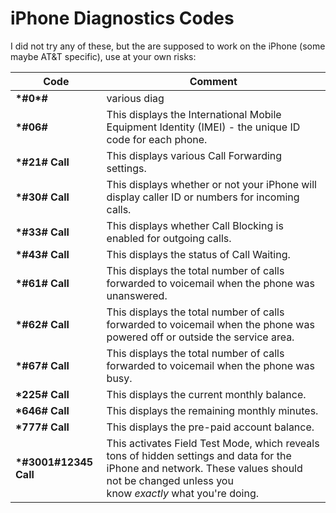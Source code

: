 # iPhone Diagnostics Codes

I did not try any of these, but the are supposed to work on the iPhone (some maybe AT&T specific), use at your own risks:

| Code | Comment |
| --- | --- |
| **\*#0\*#** | various diag |
| **\*#06#** | This displays the International Mobile Equipment Identity (IMEI) - the unique ID code for each phone. |
| **\*#21# Call** | This displays various Call Forwarding settings. |
| **\*#30# Call** | This displays whether or not your iPhone will display caller ID or numbers for incoming calls. |
| **\*#33# Call** | This displays whether Call Blocking is enabled for outgoing calls. |
| **\*#43# Call** | This displays the status of Call Waiting. |
| **\*#61# Call** | This displays the total number of calls forwarded to voicemail when the phone was unanswered. |
| **\*#62# Call** | This displays the total number of calls forwarded to voicemail when the phone was powered off or outside the service area. |
| **\*#67# Call** | This displays the total number of calls forwarded to voicemail when the phone was busy. |
| **\*225# Call** | This displays the current monthly balance. |
| **\*646# Call** | This displays the remaining monthly minutes. |
| **\*777# Call** | This displays the pre-paid account balance. |
| **\*#3001#12345 Call** | This activates Field Test Mode, which reveals tons of hidden settings and data for the iPhone and network. These values should not be changed unless you know *exactly* what you're doing. |